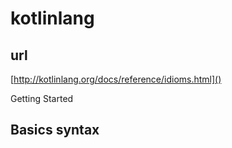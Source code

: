 # kotlinlang #

## url ##

[http://kotlinlang.org/docs/reference/idioms.html]()

Getting Started

## Basics syntax

